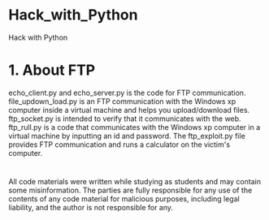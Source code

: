 # Hack_with_Python

Hack with Python

# 1. About FTP
echo_client.py and echo_server.py is the code for FTP communication.
file_updown_load.py is an FTP communication with the Windows xp computer inside a virtual machine and helps you upload/download files.
ftp_socket.py is intended to verify that it communicates with the web.
ftp_rull.py is a code that communicates with the Windows xp computer in a virtual machine by inputting an id and password.
The ftp_exploit.py file provides FTP communication and runs a calculator on the victim's computer.

# 
All code materials were written while studying as students and may contain some misinformation.
The parties are fully responsible for any use of the contents of any code material for malicious purposes, including legal liability, and the author is not responsible for any.
